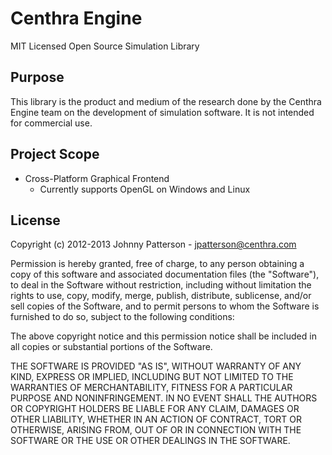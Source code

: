 Centhra Engine
==============

MIT Licensed Open Source Simulation Library

Purpose
-------
This library is the product and medium of the research done by the Centhra Engine team on the development of simulation software.  It is not intended for commercial use.

Project Scope
-------------
* Cross-Platform Graphical Frontend
	* Currently supports OpenGL on Windows and Linux

License
-------

Copyright (c) 2012-2013 Johnny Patterson - jpatterson@centhra.com

Permission is hereby granted, free of charge, to any person obtaining a copy of this software and associated documentation files (the "Software"), to deal in the Software without restriction, including without limitation the rights to use, copy, modify, merge, publish, distribute, sublicense, and/or sell copies of the Software, and to permit persons to whom the Software is furnished to do so, subject to the following conditions:

The above copyright notice and this permission notice shall be included in all copies or substantial portions of the Software.

THE SOFTWARE IS PROVIDED "AS IS", WITHOUT WARRANTY OF ANY KIND, EXPRESS OR IMPLIED, INCLUDING BUT NOT LIMITED TO THE WARRANTIES OF MERCHANTABILITY, FITNESS FOR A PARTICULAR PURPOSE AND NONINFRINGEMENT. IN NO EVENT SHALL THE AUTHORS OR COPYRIGHT HOLDERS BE LIABLE FOR ANY CLAIM, DAMAGES OR OTHER LIABILITY, WHETHER IN AN ACTION OF CONTRACT, TORT OR OTHERWISE, ARISING FROM, OUT OF OR IN CONNECTION WITH THE SOFTWARE OR THE USE OR OTHER DEALINGS IN THE SOFTWARE.
